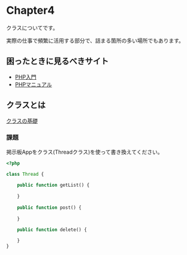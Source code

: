 # Chapter4

クラスについてです。

実際の仕事で頻繁に活用する部分で、詰まる箇所の多い場所でもあります。

## 困ったときに見るべきサイト

- [PHP入門](https://www.javadrive.jp/php/)
- [PHPマニュアル](https://www.php.net/manual/ja/index.php)

## クラスとは

[クラスの基礎](https://www.php.net/manual/ja/language.oop5.basic.php)

### 課題

掲示板Appをクラス(Threadクラス)を使って書き換えてください。

```php
<?php

class Thread {
    
    public function getList() {
    
    }
    
    public function post() {
    
    }

    public function delete() {
    
    }
}

```
